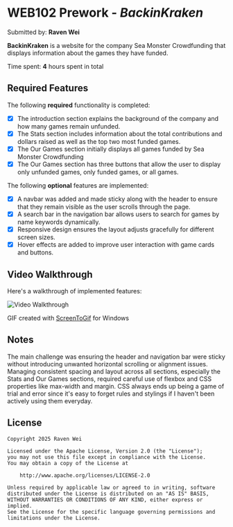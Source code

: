 # WEB102 Prework - *BackinKraken*

Submitted by: **Raven Wei**

**BackinKraken** is a website for the company Sea Monster Crowdfunding that displays information about the games they have funded.

Time spent: **4** hours spent in total

## Required Features

The following **required** functionality is completed:

* [x] The introduction section explains the background of the company and how many games remain unfunded.
* [x] The Stats section includes information about the total contributions and dollars raised as well as the top two most funded games.
* [x] The Our Games section initially displays all games funded by Sea Monster Crowdfunding
* [x] The Our Games section has three buttons that allow the user to display only unfunded games, only funded games, or all games.

The following **optional** features are implemented:

* [x] A navbar was added and made sticky along with the header to ensure that they remain visible as the user scrolls through the page.
* [x] A search bar in the navigation bar allows users to search for games by name keywords dynamically.
* [x] Responsive design ensures the layout adjusts gracefully for different screen sizes.
* [x] Hover effects are added to improve user interaction with game cards and buttons.

## Video Walkthrough

Here's a walkthrough of implemented features:

<img src='http://i.imgur.com/link/to/your/gif/file.gif' title='Video Walkthrough' width='' alt='Video Walkthrough' />

GIF created with [ScreenToGif](https://www.screentogif.com/) for Windows

## Notes

The main challenge was ensuring the header and navigation bar were sticky without introducing unwanted horizontal scrolling or alignment issues. Managing consistent spacing and layout across all sections, especially the Stats and Our Games sections, required careful use of flexbox and CSS properties like max-width and margin. CSS always ends up being a game of trial and error since it's easy to forget rules and stylings if I haven't been actively using them everyday.

## License

    Copyright 2025 Raven Wei

    Licensed under the Apache License, Version 2.0 (the "License");
    you may not use this file except in compliance with the License.
    You may obtain a copy of the License at

        http://www.apache.org/licenses/LICENSE-2.0

    Unless required by applicable law or agreed to in writing, software
    distributed under the License is distributed on an "AS IS" BASIS,
    WITHOUT WARRANTIES OR CONDITIONS OF ANY KIND, either express or implied.
    See the License for the specific language governing permissions and
    limitations under the License.
